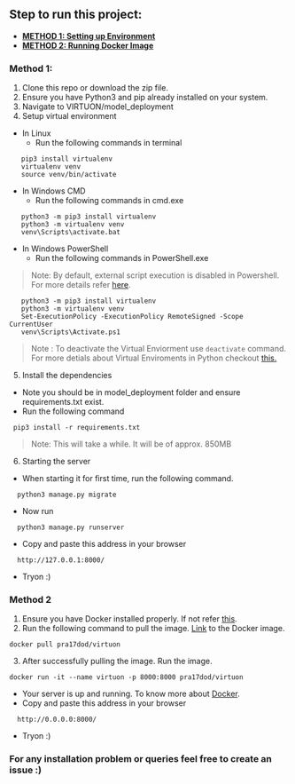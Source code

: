 ## Step to run this project:

- <b>[METHOD 1: Setting up Environment](#method-1)</b>
- <b>[METHOD 2: Running Docker Image](#method-2)</b>

### Method 1:

1. Clone this repo or download the zip file.
2. Ensure you have Python3 and pip already installed on your system.
3. Navigate to VIRTUON/model_deployment
4. Setup virtual environment 
- In Linux
  - Run the following commands in terminal
 ```
    pip3 install virtualenv 
    virtualenv venv
    source venv/bin/activate
 ```
 
- In Windows CMD
  - Run the following commands in cmd.exe
 ```
    python3 -m pip3 install virtualenv
    python3 -m virtualenv venv
    venv\Scripts\activate.bat
 ```
 
+ In Windows PowerShell
   - Run the following commands in PowerShell.exe
 > Note: By default, external script execution is disabled in Powershell.</br> For more details refer [here](https://docs.microsoft.com/en-us/powershell/module/microsoft.powershell.core/about/about_execution_policies?view=powershell-7.1).

 ```
    python3 -m pip3 install virtualenv 
    python3 -m virtualenv venv
    Set-ExecutionPolicy -ExecutionPolicy RemoteSigned -Scope CurrentUser
    venv\Scripts\Activate.ps1
 ```
 > Note : To deactivate the Virtual Enviorment use `deactivate` command.</br>
 For more detials about Virtual Enviroments in Python checkout [this.](https://docs.python.org/3/library/venv.html)
 
5. Install the dependencies
 - Note you should be in model_deployment folder and ensure requirements.txt exist.
 - Run the following command
 ``` 
  pip3 install -r requirements.txt
 ```
 > Note: This will take a while. It will be of approx. 850MB

6. Starting the server
 - When starting it for first time, run the following command.
```
  python3 manage.py migrate
```
 - Now run
```
  python3 manage.py runserver
```
 - Copy and paste this address in your browser
```
  http://127.0.0.1:8000/
``` 
 - Tryon :)

### Method 2

1. Ensure you have Docker installed properly. If not refer [this](https://docs.docker.com/engine/install/).
2. Run the following command to pull the image. [Link](https://hub.docker.com/r/pra17dod/virtuon) to the Docker image.
```
docker pull pra17dod/virtuon
```
3. After successfully pulling the image. Run the image.
```
docker run -it --name virtuon -p 8000:8000 pra17dod/virtuon
```
 - Your server is up and running. To know more about [Docker](https://docs.docker.com/get-started/overview/).
 - Copy and paste this address in your browser
```
  http://0.0.0.0:8000/
```
 - Tryon :)

### For any installation problem or queries feel free to create an issue :)
